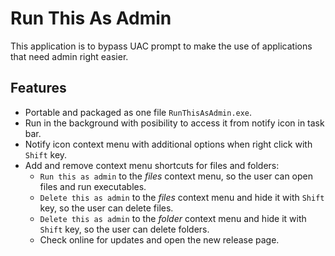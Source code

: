 # Run This As Admin

This application is to bypass UAC prompt to make the use of applications that need admin right easier.

## Features

- Portable and packaged as one file `RunThisAsAdmin.exe`.
- Run in the background with posibility to access it from notify icon in task bar.
- Notify icon context menu with additional options when right click with `Shift` key.
- Add and remove context menu shortcuts for files and folders:
  - `Run this as admin` to the *files* context menu, so the user can open files and run executables.
  - `Delete this as admin` to the *files* context menu and hide it with `Shift` key, so the user can delete files.
  - `Delete this as admin` to the *folder* context menu and hide it with `Shift` key, so the user can delete folders.
  - Check online for updates and open the new release page.
